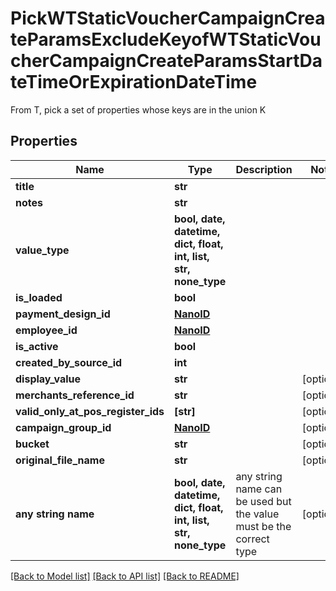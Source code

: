 # PickWTStaticVoucherCampaignCreateParamsExcludeKeyofWTStaticVoucherCampaignCreateParamsStartDateTimeOrExpirationDateTime

From T, pick a set of properties whose keys are in the union K

## Properties
Name | Type | Description | Notes
------------ | ------------- | ------------- | -------------
**title** | **str** |  | 
**notes** | **str** |  | 
**value_type** | **bool, date, datetime, dict, float, int, list, str, none_type** |  | 
**is_loaded** | **bool** |  | 
**payment_design_id** | [**NanoID**](NanoID.md) |  | 
**employee_id** | [**NanoID**](NanoID.md) |  | 
**is_active** | **bool** |  | 
**created_by_source_id** | **int** |  | 
**display_value** | **str** |  | [optional] 
**merchants_reference_id** | **str** |  | [optional] 
**valid_only_at_pos_register_ids** | **[str]** |  | [optional] 
**campaign_group_id** | [**NanoID**](NanoID.md) |  | [optional] 
**bucket** | **str** |  | [optional] 
**original_file_name** | **str** |  | [optional] 
**any string name** | **bool, date, datetime, dict, float, int, list, str, none_type** | any string name can be used but the value must be the correct type | [optional]

[[Back to Model list]](../README.md#documentation-for-models) [[Back to API list]](../README.md#documentation-for-api-endpoints) [[Back to README]](../README.md)


